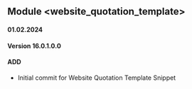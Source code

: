 ## Module <website_quotation_template>

#### 01.02.2024
#### Version 16.0.1.0.0
#### ADD
- Initial commit for Website Quotation Template Snippet
